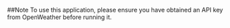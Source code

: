 ##Note
To use this application, please ensure you have obtained an API key from OpenWeather before running it.
